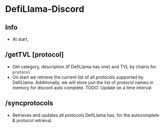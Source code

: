 # DefiLlama-Discord

## Info
- At start, 

## /getTVL [protocol]
- Get category, description (if DefiLlama has one) and TVL by chains for `protocol`
- On start we retrieve the current list of all protocols supported by DefiLlama. Additionally, we will store just the list of protocol names in memory for discord auto complete. TODO: Update on a time interval

## /syncprotocols
- Retrieves and updates all protocols DefiLlama has, for the autocomplete & protocol retrieval.